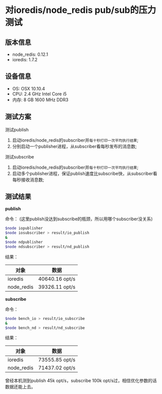 # 对ioredis/node_redis pub/sub的压力测试

## 版本信息

- node_redis: 0.12.1
- ioredis: 1.7.2

## 设备信息

- OS: OSX 10.10.4
- CPU: 2.4 GHz Intel Core i5
- 内存: 8 GB 1600 MHz DDR3

## 测试方案

测试publish
1. 启动ioredis/node_redis的subscriber并`每十秒打印一次平均执行结果`;
2. 分别启动一个publisher进程，从subscriber看每秒发布的消息数;

测试subscribe
1. 启动ioredis/node_redis的subscriber并`每十秒打印一次平均执行结果`;
2. 启动多个publisher进程，保证publish速度比subscribe快，从subscriber看每秒接收消息数;

## 测试结果

**publish**

命令：
(这里publish没达到subscribe的瓶颈，所以用哪个subscriber没关系)
```sh
$node iopublisher
$node iosubscriber > result/io_publish
&
$node ndpublisher
$node ndsubscriber > result/nd_publish
```

结果：

|对象|数据|
|---|:---:|
|ioredis|40640.16 opt/s|
|node_redis|39326.11 opt/s|

**subscribe**

命令：
```sh
$node bench_io > result/io_subscribe
&
$node bench_nd > result/nd_subscribe
```

结果：

|对象|数据|
|---|:---:|
|ioredis|73555.85 opt/s|
|node_redis|71437.02 opt/s|

曾经本机测到publish 45k opt/s，subscribe 100k opt/s过，相信优化参数的话数据还能上去。
